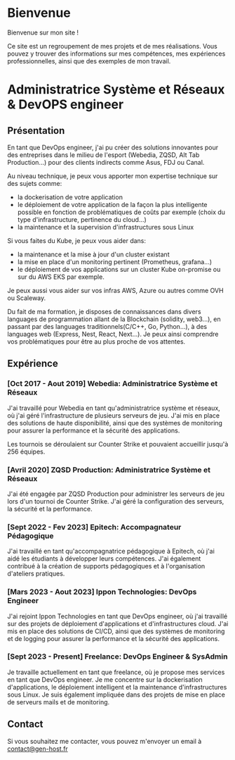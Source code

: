 # Bienvenue

Bienvenue sur mon site ! 

Ce site est un regroupement de mes projets et de mes réalisations. Vous pouvez y trouver des informations sur mes compétences, mes expériences professionnelles, ainsi que des exemples de mon travail.

# Administratrice Système et Réseaux & DevOPS engineer

## Présentation

En tant que DevOps engineer, j'ai pu créer des solutions innovantes pour des entreprises dans le milieu de l'esport (Webedia, ZQSD, Alt Tab Production...) pour des clients indirects comme Asus, FDJ ou Canal.

Au niveau technique, je peux vous apporter mon expertise technique sur des sujets comme:
- la dockerisation de votre application
- le déploiement de votre application de la façon la plus intelligente possible en fonction de problématiques de coûts par exemple (choix du type d'infrastructure, pertinence du cloud...)
- la maintenance et la supervision d'infrastructures sous Linux

Si vous faites du Kube, je peux vous aider dans:
- la maintenance et la mise à jour d'un cluster existant
- la mise en place d'un monitoring pertinent (Prometheus, grafana...)
- le déploiement de vos applications sur un cluster Kube on-promise ou sur du AWS EKS par exemple.

Je peux aussi vous aider sur vos infras AWS, Azure ou autres comme OVH ou Scaleway.

Du fait de ma formation, je disposes de connaissances dans divers languages de programmation allant de la Blockchain (solidity, web3...), en passant par des languages traditionnels(C/C++, Go, Python...), à des languages web (Express, Nest, React, Next...). Je peux ainsi comprendre vos problématiques pour être au plus proche de vos attentes.

## Expérience

### [Oct 2017 - Aout 2019] Webedia: Administratrice Système et Réseaux

J'ai travaillé pour Webedia en tant qu'administratrice système et réseaux, où j'ai géré l'infrastructure de plusieurs serveurs de jeu. J'ai mis en place des solutions de haute disponibilité, ainsi que des systèmes de monitoring pour assurer la performance et la sécurité des applications.

Les tournois se déroulaient sur Counter Strike et pouvaient accueillir jusqu'à 256 équipes.

### [Avril 2020] ZQSD Production: Administratrice Système et Réseaux

J'ai été engagée par ZQSD Production pour administrer les serveurs de jeu lors d'un tournoi de Counter Strike. J'ai géré la configuration des serveurs, la sécurité et la performance.

### [Sept 2022 - Fev 2023] Epitech: Accompagnateur Pédagogique

J'ai travaillé en tant qu'accompagnatrice pédagogique à Epitech, où j'ai aidé les étudiants à développer leurs compétences. J'ai également contribué à la création de supports pédagogiques et à l'organisation d'ateliers pratiques.

### [Mars 2023 - Aout 2023] Ippon Technologies: DevOps Engineer
J'ai rejoint Ippon Technologies en tant que DevOps engineer, où j'ai travaillé sur des projets de déploiement d'applications et d'infrastructures cloud. J'ai mis en place des solutions de CI/CD, ainsi que des systèmes de monitoring et de logging pour assurer la performance et la sécurité des applications.

### [Sept 2023 - Present] Freelance: DevOps Engineer & SysAdmin
Je travaille actuellement en tant que freelance, où je propose mes services en tant que DevOps engineer. Je me concentre sur la dockerisation d'applications, le déploiement intelligent et la maintenance d'infrastructures sous Linux. Je suis également impliquée dans des projets de mise en place de serveurs mails et de monitoring.

## Contact
Si vous souhaitez me contacter, vous pouvez m'envoyer un email à [contact@gen-host.fr](mailto:contact@gen-host.fr)

